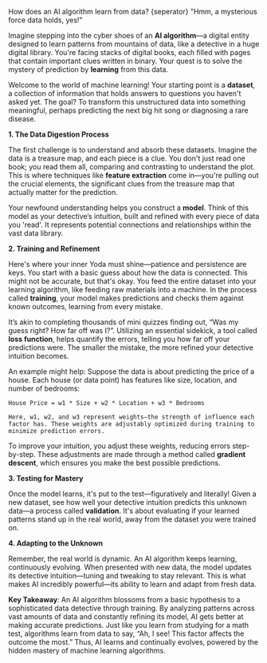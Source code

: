 How does an AI algorithm learn from data?
{seperator}
"Hmm, a mysterious force data holds, yes!"

Imagine stepping into the cyber shoes of an **AI algorithm**—a digital entity designed to learn patterns from mountains of data, like a detective in a huge digital library. You're facing stacks of digital books, each filled with pages that contain important clues written in binary. Your quest is to solve the mystery of prediction by **learning** from this data.

Welcome to the world of machine learning! Your starting point is a **dataset**, a collection of information that holds answers to questions you haven't asked yet. The goal? To transform this unstructured data into something meaningful, perhaps predicting the next big hit song or diagnosing a rare disease.

**1. The Data Digestion Process**

The first challenge is to understand and absorb these datasets. Imagine the data is a treasure map, and each piece is a clue. You don't just read one book; you read them all, comparing and contrasting to understand the plot. This is where techniques like **feature extraction** come in—you're pulling out the crucial elements, the significant clues from the treasure map that actually matter for the prediction.

Your newfound understanding helps you construct a **model**. Think of this model as your detective’s intuition, built and refined with every piece of data you 'read'. It represents potential connections and relationships within the vast data library.

**2. Training and Refinement**

Here's where your inner Yoda must shine—patience and persistence are keys. You start with a basic guess about how the data is connected. This might not be accurate, but that's okay. You feed the entire dataset into your learning algorithm, like feeding raw materials into a machine. In the process called **training**, your model makes predictions and checks them against known outcomes, learning from every mistake.

It’s akin to completing thousands of mini quizzes finding out, “Was my guess right? How far off was I?”. Utilizing an essential sidekick, a tool called **loss function**, helps quantify the errors, telling you how far off your predictions were. The smaller the mistake, the more refined your detective intuition becomes.

An example might help: Suppose the data is about predicting the price of a house. Each house (or data point) has features like size, location, and number of bedrooms:

```
House Price = w1 * Size + w2 * Location + w3 * Bedrooms

Here, w1, w2, and w3 represent weights–the strength of influence each factor has. These weights are adjustably optimized during training to minimize prediction errors.
```

To improve your intuition, you adjust these weights, reducing errors step-by-step. These adjustments are made through a method called **gradient descent**, which ensures you make the best possible predictions.

**3. Testing for Mastery**

Once the model learns, it's put to the test—figuratively and literally! Given a new dataset, see how well your detective intuition predicts this unknown data—a process called **validation**. It's about evaluating if your learned patterns stand up in the real world, away from the dataset you were trained on.

**4. Adapting to the Unknown**

Remember, the real world is dynamic. An AI algorithm keeps learning, continuously evolving. When presented with new data, the model updates its detective intuition—tuning and tweaking to stay relevant. This is what makes AI incredibly powerful—its ability to learn and adapt from fresh data.

**Key Takeaway**: An AI algorithm blossoms from a basic hypothesis to a sophisticated data detective through training. By analyzing patterns across vast amounts of data and constantly refining its model, AI gets better at making accurate predictions. Just like you learn from studying for a math test, algorithms learn from data to say, “Ah, I see! This factor affects the outcome the most.” Thus, AI learns and continually evolves, powered by the hidden mastery of machine learning algorithms.